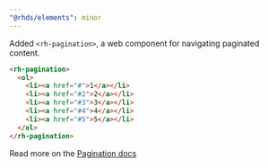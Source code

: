 ```yaml
---
"@rhds/elements": minor
---
```


Added `<rh-pagination>`, a web component for navigating paginated content.

```html
<rh-pagination>
  <ol>
    <li><a href="#">1</a></li>
    <li><a href="#2">2</a></li>
    <li><a href="#3">3</a></li>
    <li><a href="#4">4</a></li>
    <li><a href="#5">5</a></li>
  </ol>
</rh-pagination>
```

Read more on the [Pagination docs](https://ux.redhat.com/components/pagination/)
